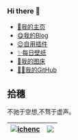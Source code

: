 ### Hi there 👋

- [🥇我的主页](https://ichen.vip)
- [😋我的Blog](https://bg.ichen.vip)
- [😉自用插件](https://ichen.vip/-/)
- [✨每日壁纸](https://bing.ichen.vip/)
- [🙈我的图床](https://img.ichenc.xyz/)
- [👨‍💻我的GitHub](https://github.com/ichenc)



## 拾穗
  不驰于空想,不骛于虚声。

| <a href="https://github.com/ichenc"><img align="center" src="https://github-readme-stats.vercel.app/api?username=ichenc&show_icons=true&include_all_commits=true&theme=buefy&hide_border=true&locale=cn" alt="ichenc" /></a> | <a href="https://github.com/ichenc"><img align="center" src="https://github-readme-stats.vercel.app/api/top-langs/?username=ichenc&layout=compact&theme=buefy&hide_border=true&locale=cn" /></a> |
| ------------------------------------------------------------ | ------------------------------------------------------------ |
